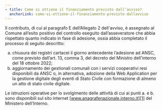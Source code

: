 ```yaml
---
- title: Come si ottiene il finanziamento previsto dall’avviso?
  anchorLink: come-si-ottiene-il-finanziamento-previsto-dallavviso
---
```


Il contributo, di cui al paragrafo E dell’Allegato 2 dell'avviso, è assegnato al Comune all’esito positivo del controllo eseguito dall’asseveratore che abbia rispettato quanto indicato in fase di adesione, ossia abbia completato il processo di seguito descritto:

1. chiusura dei registri cartacei il giorno antecedente l’adesione ad ANSC, come previsto dall’art. 13, comma 3, del decreto del Ministro dell’interno del 18 ottobre 2022;
2. aggiornamento dei gestionali comunali con i servizi cooperativi resi disponibili da ANSC o, in alternativa, adozione della Web Application per la gestione digitale degli eventi di Stato Civile con formazione di almeno un atto di stato civile digitale.

Le istruzioni operative per lo svolgimento delle attività di cui ai punti a. e b. sono disponibili sul sito internet [www.anagrafenazionale.interno.it][1] del Ministero dell’Interno.

[1]: https://www.anagrafenazionale.interno.it/

<style type="text/css">
    ol { list-style-type: lower-alpha; }
</style>
